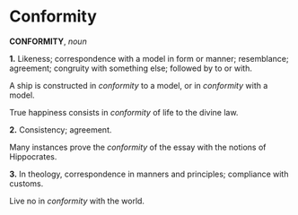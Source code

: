 # Conformity

**CONFORMITY**, _noun_

**1.** Likeness; correspondence with a model in form or manner; resemblance; agreement; congruity with something else; followed by to or with.

A ship is constructed in _conformity_ to a model, or in _conformity_ with a model.

True happiness consists in _conformity_ of life to the divine law.

**2.** Consistency; agreement.

Many instances prove the _conformity_ of the essay with the notions of Hippocrates.

**3.** In theology, correspondence in manners and principles; compliance with customs.

Live no in _conformity_ with the world.
